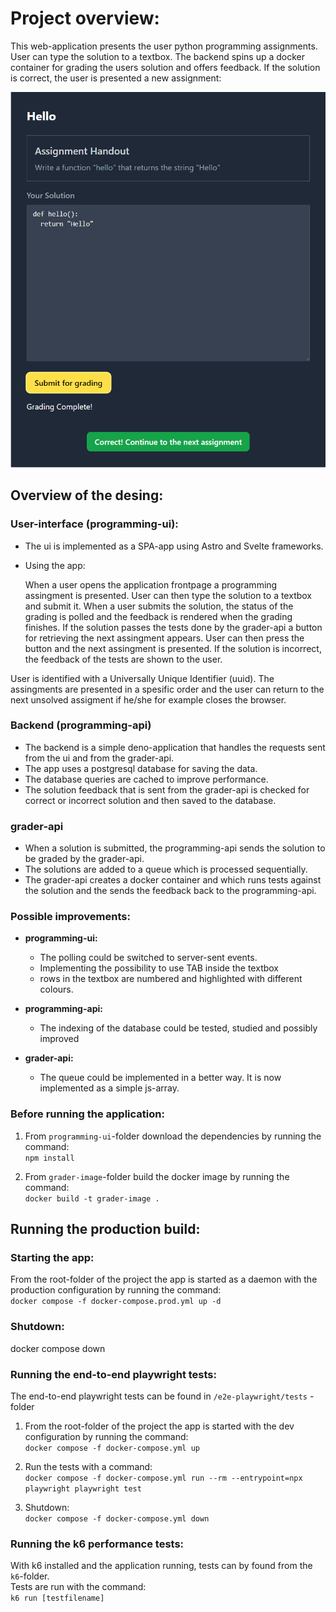 # Project overview:  
   
This web-application presents the user python programming assignments. User can type the solution to a textbox. The backend spins up a docker container for grading the users solution and offers feedback. If the solution is correct, the user is presented a new assignment:  
   
![Hello](./img/hello.png)  
  


## Overview of the desing:  
  
### User-interface (programming-ui):  
  
- The ui is implemented as a SPA-app using Astro and Svelte frameworks.  
  
- Using the app:  
  
    When a user opens the application frontpage a programming assingment is presented. User can then type the solution to a textbox and submit it. When a user submits the solution, the status of the grading is polled and the feedback is rendered when the grading finishes. If the solution passes the tests done by the grader-api a button for retrieving the next assingment appears. User can then press the button and the next assingment is presented. If the solution is incorrect, the feedback of the tests are shown to the user.  
  
User is identified with a Universally Unique Identifier (uuid). The assingments are presented in a spesific order and the user can return to the next unsolved assigment if he/she for example closes the browser.  
  
### Backend (programming-api)  
  
- The backend is a simple deno-application that handles the requests sent from the ui and from the grader-api.  
- The app uses a postgresql database for saving the data.  
- The database queries are cached to improve performance.  
- The solution feedback that is sent from the grader-api is checked for correct or incorrect solution and then saved to the database.  
  
### grader-api  
  
- When a solution is submitted, the programming-api sends the solution to be graded by the grader-api. 
- The solutions are added to a queue which is processed sequentially. 
- The grader-api creates a docker container and which runs tests against the solution and the sends the feedback back to the programming-api.  
  
### Possible improvements:  
  
- **programming-ui:**  
    - The polling could be switched to server-sent events.  
    - Implementing the possibility to use TAB inside the textbox  
    - rows in the textbox are numbered and highlighted with different colours.  
  
- **programming-api:**  
    - The indexing of the database could be tested, studied and possibly improved  
  
- **grader-api:**  
    - The queue could be implemented in a better way. It is now implemented as a simple js-array.

### Before running the application:  
  
1. From `programming-ui`-folder download the dependencies by running the command:  
`npm install`  
  
2. From `grader-image`-folder build the docker image by running the command:  
`docker build -t grader-image .`  
  
## Running the production build:  
  
### Starting the app:  
From the root-folder of the project the app is started as a daemon with the production configuration by running the command:  
`docker compose -f docker-compose.prod.yml up -d`  
  
### Shutdown:  
docker compose down  
  
### Running the end-to-end playwright tests:  
The end-to-end playwright tests can be found in `/e2e-playwright/tests` -folder  
  
1. From the root-folder of the project the app is started with the dev configuration by running the command:  
`docker compose -f docker-compose.yml up`  
  
2. Run the tests with a command:  
`docker compose -f docker-compose.yml run --rm --entrypoint=npx playwright playwright test`  
  
3. Shutdown:   
`docker compose -f docker-compose.yml down`  
  
### Running the k6 performance tests:  
  
With k6 installed and the application running, tests can by found from the `k6`-folder.  
Tests are run with the command:  
`k6 run [testfilename]`    







